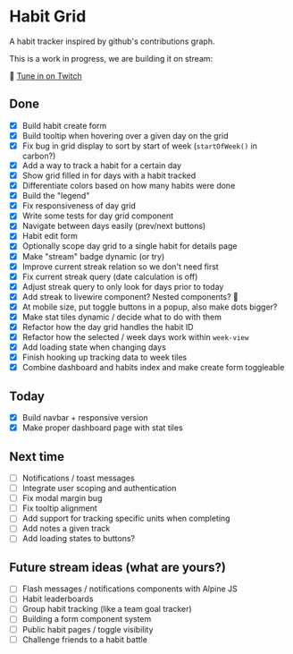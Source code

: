 # Habit Grid

<!-- https://github.com/austenc/habitgrid -->

A habit tracker inspired by github's contributions graph.

This is a work in progress, we are building it on stream:

🎥 [Tune in on Twitch](https://twitch.tv/austencam)

## Done

-   [x] Build habit create form
-   [x] Build tooltip when hovering over a given day on the grid
-   [x] Fix bug in grid display to sort by start of week (`startOfWeek()` in carbon?)
-   [x] Add a way to track a habit for a certain day
-   [x] Show grid filled in for days with a habit tracked
-   [x] Differentiate colors based on how many habits were done
-   [x] Build the "legend"
-   [x] Fix responsiveness of day grid
-   [x] Write some tests for day grid component
-   [x] Navigate between days easily (prev/next buttons)
-   [x] Habit edit form
-   [x] Optionally scope day grid to a single habit for details page
-   [x] Make "stream" badge dynamic (or try)
-   [x] Improve current streak relation so we don't need first
-   [x] Fix current streak query (date calculation is off)
-   [x] Adjust streak query to only look for days prior to today
-   [x] Add streak to livewire component? Nested components? 🤔
-   [x] At mobile size, put toggle buttons in a popup, also make dots bigger?
-   [x] Make stat tiles dynamic / decide what to do with them
-   [x] Refactor how the day grid handles the habit ID
-   [x] Refactor how the selected / week days work within `week-view`
-   [x] Add loading state when changing days
-   [x] Finish hooking up tracking data to week tiles
-   [x] Combine dashboard and habits index and make create form toggleable

## Today
-   [x] Build navbar + responsive version
-   [x] Make proper dashboard page with stat tiles

## Next time
    
-   [ ] Notifications / toast messages
-   [ ] Integrate user scoping and authentication
-   [ ] Fix modal margin bug
-   [ ] Fix tooltip alignment
-   [ ] Add support for tracking specific units when completing
-   [ ] Add notes a given track
-   [ ] Add loading states to buttons?

## Future stream ideas (what are yours?)

-   [ ] Flash messages / notifications components with Alpine JS
-   [ ] Habit leaderboards
-   [ ] Group habit tracking (like a team goal tracker)
-   [ ] Building a form component system
-   [ ] Public habit pages / toggle visibility
-   [ ] Challenge friends to a habit battle
